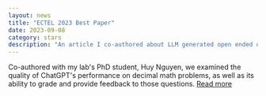 ```yaml
---
layout: news
title: "ECTEL 2023 Best Paper"
date: 2023-09-08
category: stars
description: "An article I co-authored about LLM generated open ended question feedback won Best Paper at the 2023 European Conference on Technology Enhanced Learning"
---
```


Co-authored with my lab's PhD student, Huy Nguyen, we examined the quality of ChatGPT's performance on decimal math problems, as well as its ability to grade and provide feedback to those questions. [Read more](/assets/papers/evaluating_chatGPTs_decimal_skills_and_feedback_generation_in_a_digital_learning_game.pdf)
